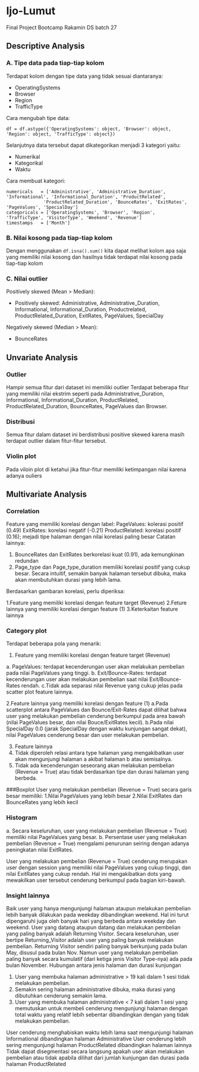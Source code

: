 # Ijo-Lumut
Final Project Bootcamp Rakamin DS batch 27
## Descriptive Analysis


### A. Tipe data pada tiap-tiap kolom <br>
Terdapat kolom dengan tipe data yang tidak sesuai diantaranya: <br>
- OperatingSystems <br> 
- Browser <br>
- Region <br>
- TrafficType <br>

Cara mengubah tipe data:

```code
df = df.astype({'OperatingSystems': object, 'Browser': object, 'Region': object, 'TrafficType': object})
```

Selanjutnya data tersebut dapat dikategorikan menjadi 3 kategori yaitu: <br>
- Numerikal
- Kategorikal
- Waktu

Cara membuat kategori:
```code
numericals   = ['Administrative', 'Administrative_Duration', 'Informational', 'Informational_Duration', 'ProductRelated', 
              'ProductRelated_Duration', 'BounceRates', 'ExitRates', 'PageValues', 'SpecialDay']
categoricals = ['OperatingSystems', 'Browser', 'Region', 'TrafficType', 'VisitorType', 'Weekend', 'Revenue']
timestamps   = ['Month']
```

### B. Nilai kosong pada tiap-tiap kolom <br>
Dengan menggunakan `df.isna().sum()` kita dapat melihat kolom apa saja yang memiliki nilai kosong dan hasilnya tidak terdapat nilai kosong pada tiap-tiap kolom

### C. Nilai outlier <br>
Positively skewed (Mean > Median):<br>
- Positively skewed: Administrative, Administrative_Duration, Informational, Informational_Duration, Productrelated, ProductRelated_Duration, ExitRates, PageValues, SpecialDay<br> 

Negatively skewed (Median > Mean):<br>
- BounceRates


## Unvariate Analysis
### Outlier
Hampir semua fitur dari dataset ini memiliki outlier
Terdapat beberapa fitur yang memiliki nilai ekstrim seperti pada Administrative_Duration, Informational, Informational_Duration, ProductRelated, ProductRelated_Duration, BounceRates, PageValues dan Browser.

### Distribusi
Semua fitur dalam dataset ini berdistribusi positive skewed karena masih terdapat outlier dalam fitur-fitur tersebut.

### Violin plot
Pada viloin plot di ketahui jika fitur-fitur memiliki ketimpangan nilai karena adanya ouliers

## Multivariate Analysis
### Correlation 
Feature yang memiliki korelasi dengan label:
PageValues: kolerasi positif (0.49)
ExitRates: korelasi negatif (-0.21)
ProductRelated: korelasi positif (0.16); mejadi tipe halaman dengan nilai korelasi paling besar
Catatan lainnya:
1. BounceRates dan ExitRates berkorelasi kuat (0.91), ada kemungkinan redundan
2. Page_type dan Page_type_duration memiliki korelasi positif yang cukup besar. Secara intuitif, semakin banyak halaman tersebut dibuka, maka akan membutuhkan durasi yang lebih lama.

Berdasarkan gambaran korelasi, perlu diperiksa:

1.Feature yang memiliki korelasi dengan feature target (Revenue)
2.Feture lainnya yang memiliki korelasi dengan feature (1)
3.Keterkaitan feature lainnya

### Category plot
Terdapat beberapa pola yang menarik:

1. Feature yang memiliki korelasi dengan feature target (Revenue)

  a. PageValues: terdapat kecenderungan user akan melakukan pembelian pada nilai PageValues yang tinggi.
  b. Exit/Bounce-Rates: terdapat kecenderungan user akan melakukan pembelian saat nilai Exit/Bounce-Rates rendah.
  c.Tidak ada separasi nilai Revenue yang cukup jelas pada scatter plot feature lainnya.

 2.Feature lainnya yang memiliki korelasi dengan feature (1)
   a.Pada scatterplot antara PageValues dan Bounce/Exit-Rates dapat dilihat bahwa user yang melakukan pembelian cenderung berkumpul pada area bawah (nilai PageValues besar, dan nilai Bouce/ExitRates kecil).
    b.Pada nilai SpecialDay 0.0 (jarak SpecialDay dengan waktu kunjungan sangat dekat), nilai PageValues cenderung besar dan user melakukan pembelian.
    
3. Feature lainnya
1. Tidak diperoleh relasi antara type halaman yang mengakibatkan user akan mengunjungi halaman a akibat halaman b atau semisalnya.
2. Tidak ada kecenderungan seseorang akan melakukan pembelian (Revenue = True) atau tidak berdasarkan tipe dan durasi halaman yang berbeda.


###Boxplot
User yang melakukan pembelian (Revenue = True) secara garis besar memiliki:
1.Nilai PageValues yang lebih besar
2.Nilai ExitRates dan BounceRates yang lebih kecil

### Histogram
a. Secara keseluruhan, user yang melakukan pembelian (Revenue = True) memiliki nilai PageValues yang besar.
b. Persentase user yang melakukan pembelian (Revenue = True) mengalami penurunan seiring dengan adanya peningkatan nilai ExitRates.

User yang melakukan pembelian (Revenue = True) cenderung merupakan user dengan session yang memiliki nilai PageValues yang cukup tinggi, dan nilai ExitRates yang cukup rendah. Hal ini mengakibatkan dots yang mewakilkan user tersebut cenderung berkumpul pada bagian kiri-bawah.

### Insight lainnya
Baik user yang hanya mengunjungi halaman ataupun melakukan pembelian lebih banyak dilakukan pada weekday dibandingkan weekend. Hal ini turut dipengaruhi juga oleh banyak hari yang berbeda antara weekday dan weekend.
User yang datang ataupun datang dan melakukan pembelian yang paling banyak adalah Returning Visitor.
Secara keseluruhan, user bertipe Returning_Visitor adalah user yang paling banyak melakukan pembelian.
Returning Visitor sendiri paling banyak berkunjung pada bulan May, disusul pada bulan Nov.
Namun user yang melakukan pembelian paling banyak secara kumulatif (dari ketiga jenis Visitor Type-nya) ada pada bulan November.
Hubungan antara jenis halaman dan durasi kunjungan

1. User yang membuka halaman administrative > 19 kali dalam 1 sesi tidak melakukan pembelian.
2. Semakin sering halaman administrative dibuka, maka durasi yang dibutuhkan cenderung semakin lama.
3. User yang membuka halaman administrative < 7 kali dalam 1 sesi yang memutuskan untuk membeli cenderung mengunjungi halaman dengan total waktu yang relatif lebih sebentar dibandingkan dengan yang tidak melakukan pembelian.

User cenderung menghabiskan waktu lebih lama saat mengunjungi halaman Informational dibandingkan halaman Administrative
User cenderung lebih sering mengunjungi halaman ProductRelated dibandingkan halaman lainnya
Tidak dapat disegmentasi secara langsung apakah user akan melakukan pembelian atau tidak apabila dilihat dari jumlah kunjungan dan durasi pada halaman ProductRelated
